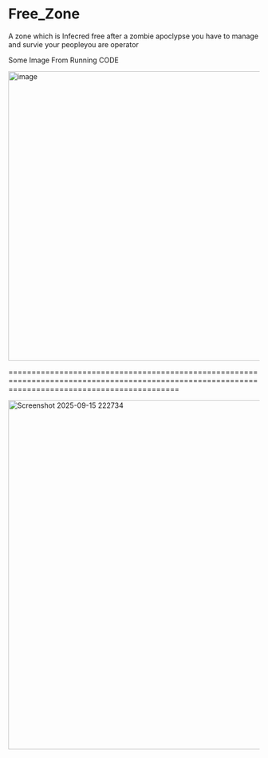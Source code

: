 # Free_Zone
A zone which is Infecred free after a zombie apoclypse you have to manage and survie your peopleyou are operator

Some Image From Running CODE




<img width="600" height="579" alt="image" src="https://github.com/user-attachments/assets/06f65fcd-2421-4060-91ff-f0b9956af7b2" />



=================================================================================================================================================

<img width="600" height="699" alt="Screenshot 2025-09-15 222734" src="https://github.com/user-attachments/assets/11b160a8-1923-4409-bebe-3dcd511c960d" />
